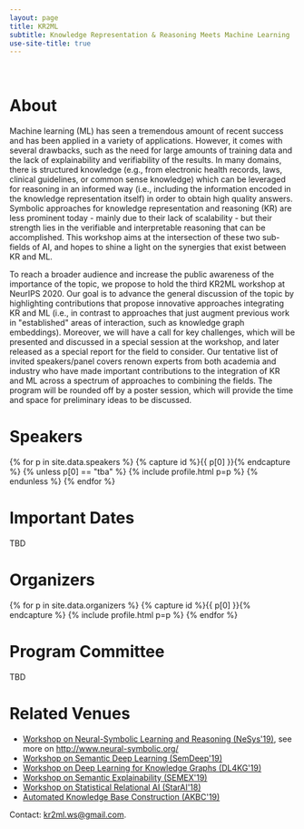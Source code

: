 ```yaml
---
layout: page
title: KR2ML
subtitle: Knowledge Representation & Reasoning Meets Machine Learning
use-site-title: true
---
```


<br />
<meta name="thumbnail" content="./img/neurips-logo-new.jpg" />
<script type="text/javascript" src="https://platform-api.sharethis.com/js/sharethis.js#property=5f3db91ed400420012d0a68e&product=inline-share-buttons" async="async"></script>
<div class="sharethis-inline-share-buttons"></div>

# About

Machine learning (ML) has seen a tremendous amount of recent success and has been applied in a variety of applications. However, it comes with several drawbacks, such as the need for large amounts of training data and the lack of explainability and verifiability of the results. In many domains, there is structured knowledge (e.g., from electronic health records, laws, clinical guidelines, or common sense knowledge) which can be leveraged for reasoning in an informed way (i.e., including the information encoded in the knowledge representation itself) in order to obtain high quality answers. Symbolic approaches for knowledge representation and reasoning (KR) are less prominent today - mainly due to their lack of scalability - but their strength lies in the verifiable and interpretable reasoning that can be accomplished. This workshop aims at the intersection of these two sub-fields of AI, and hopes to shine a light on the synergies that exist between KR and ML.

To reach a broader audience and increase the public awareness of the importance of the topic, we propose to hold the third KR2ML workshop at NeurIPS 2020. Our goal is to advance the general discussion of the topic by highlighting contributions that propose innovative approaches integrating KR and ML (i.e., in contrast to approaches that just augment previous work in "established" areas of interaction, such as knowledge graph embeddings). Moreover, we will have a call for key challenges, which will be presented and discussed in a special session at the workshop, and later released as a special report for the field to consider. Our tentative list of invited speakers/panel covers renown experts from both academia and industry who have made important contributions to the integration of KR and ML across a spectrum of approaches to combining the fields. The program will be rounded off by a poster session, which will provide the time and space for preliminary ideas to be discussed.

<!--

# Program

The focus of KR2ML is to initiate and continue discussions and collaborations between researchers from the two umbrella areas- KRR and ML. To encourage this interaction, the program features several invited talks of experienced researchers about challenges in the field as well as successful work in the area. A special key challenge session invites open discussion of major problems and opportunities. Some of the problems will be further highlighted in a discussion panel of prominent experts, which will also give attendees the opportunity to contribute. Finally, poster sessions throughout the day will provide room for presenting and discussing ongoing works and exploring possible collaborations; they will bestarted by one-minute spotlight talks highlighting the posters. We hope to attract many participants and will use a plenary format for the talks.
-->

# Speakers

<div class="container">
  <div class="row">
  {% for p in site.data.speakers %}
  {% capture id %}{{ p[0] }}{% endcapture %}
  {% unless p[0] == "tba" %}
  {% include profile.html p=p %}
  {% endunless %}
  {% endfor %}
  </div>
</div>

# Important Dates 
TBD
<!-- {% include dates.md %} -->

# Organizers

<!-- prettier-ignore -->
<div class="container">
  <div class="row">
    {% for p in site.data.organizers %}
    {% capture id %}{{ p[0] }}{% endcapture %}
    {% include profile.html p=p %}
    {% endfor %}
  </div>
</div>

# Program Committee
TBD


# Related Venues

- [Workshop on Neural-Symbolic Learning and Reasoning (NeSys'19)](https://sites.google.com/view/nesy2019/home), see more on <http://www.neural-symbolic.org/>
- [Workshop on Semantic Deep Learning (SemDeep'19)](http://www.dfki.de/semdeep-5/)
- [Workshop on Deep Learning for Knowledge Graphs (DL4KG'19)](https://alammehwish.github.io/dl4kg-eswc/)
- [Workshop on Semantic Explainability (SEMEX'19)](http://www.semantic-explainability.com/)
- [Workshop on Statistical Relational AI (StarAI'18)](http://www.starai.org/2018/)
- [Automated Knowledge Base Construction (AKBC'19)](http://www.akbc.ws/2019/)

Contact: <kr2ml.ws@gmail.com>.
